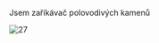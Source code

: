 Jsem zaříkávač polovodivých kamenů

![27](https://user-images.githubusercontent.com/90242762/212367235-6faaf6ca-908d-4983-aaf4-c137caf8cac9.png)
